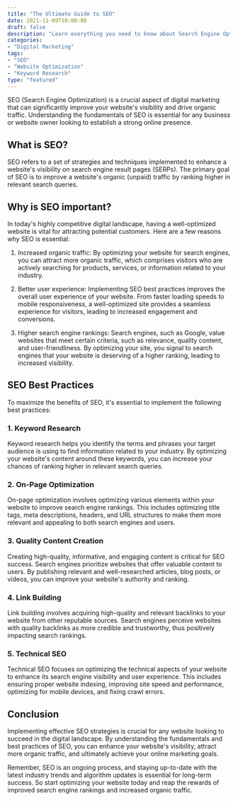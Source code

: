 ```yaml
---
title: "The Ultimate Guide to SEO"
date: 2021-11-09T10:00:00
draft: false
description: "Learn everything you need to know about Search Engine Optimization (SEO) and boost your website's visibility and rankings."
categories:
- "Digital Marketing"
tags:
- "SEO"
- "Website Optimization"
- "Keyword Research"
type: "featured"
---
```


SEO (Search Engine Optimization) is a crucial aspect of digital marketing that can significantly improve your website's visibility and drive organic traffic. Understanding the fundamentals of SEO is essential for any business or website owner looking to establish a strong online presence.

## What is SEO?

SEO refers to a set of strategies and techniques implemented to enhance a website's visibility on search engine result pages (SERPs). The primary goal of SEO is to improve a website's organic (unpaid) traffic by ranking higher in relevant search queries.

## Why is SEO important?

In today's highly competitive digital landscape, having a well-optimized website is vital for attracting potential customers. Here are a few reasons why SEO is essential:

1. Increased organic traffic: By optimizing your website for search engines, you can attract more organic traffic, which comprises visitors who are actively searching for products, services, or information related to your industry.

2. Better user experience: Implementing SEO best practices improves the overall user experience of your website. From faster loading speeds to mobile responsiveness, a well-optimized site provides a seamless experience for visitors, leading to increased engagement and conversions.

3. Higher search engine rankings: Search engines, such as Google, value websites that meet certain criteria, such as relevance, quality content, and user-friendliness. By optimizing your site, you signal to search engines that your website is deserving of a higher ranking, leading to increased visibility.

## SEO Best Practices

To maximize the benefits of SEO, it's essential to implement the following best practices:

### 1. Keyword Research

Keyword research helps you identify the terms and phrases your target audience is using to find information related to your industry. By optimizing your website's content around these keywords, you can increase your chances of ranking higher in relevant search queries.

### 2. On-Page Optimization

On-page optimization involves optimizing various elements within your website to improve search engine rankings. This includes optimizing title tags, meta descriptions, headers, and URL structures to make them more relevant and appealing to both search engines and users.

### 3. Quality Content Creation

Creating high-quality, informative, and engaging content is critical for SEO success. Search engines prioritize websites that offer valuable content to users. By publishing relevant and well-researched articles, blog posts, or videos, you can improve your website's authority and ranking.

### 4. Link Building

Link building involves acquiring high-quality and relevant backlinks to your website from other reputable sources. Search engines perceive websites with quality backlinks as more credible and trustworthy, thus positively impacting search rankings.

### 5. Technical SEO

Technical SEO focuses on optimizing the technical aspects of your website to enhance its search engine visibility and user experience. This includes ensuring proper website indexing, improving site speed and performance, optimizing for mobile devices, and fixing crawl errors.

## Conclusion

Implementing effective SEO strategies is crucial for any website looking to succeed in the digital landscape. By understanding the fundamentals and best practices of SEO, you can enhance your website's visibility, attract more organic traffic, and ultimately achieve your online marketing goals.

Remember, SEO is an ongoing process, and staying up-to-date with the latest industry trends and algorithm updates is essential for long-term success. So start optimizing your website today and reap the rewards of improved search engine rankings and increased organic traffic.
